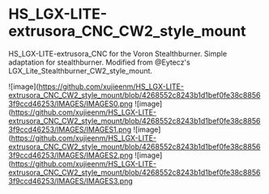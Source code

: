 # HS_LGX-LITE-extrusora_CNC_CW2_style_mount
HS_LGX-LITE-extrusora_CNC for the Voron Stealthburner.
Simple adaptation for stealthburner.
Modified from @Eytecz's LGX_Lite_Stealthburner_CW2_style_mount.

![image](https://github.com/xujieenm/HS_LGX-LITE-extrusora_CNC_CW2_style_mount/blob/4268552c8243b1d1bef0fe38c88563f9ccd46253/IMAGES/IMAGES0.png
![image](https://github.com/xujieenm/HS_LGX-LITE-extrusora_CNC_CW2_style_mount/blob/4268552c8243b1d1bef0fe38c88563f9ccd46253/IMAGES/IMAGES1.png
![image](https://github.com/xujieenm/HS_LGX-LITE-extrusora_CNC_CW2_style_mount/blob/4268552c8243b1d1bef0fe38c88563f9ccd46253/IMAGES/IMAGES2.png
![image](https://github.com/xujieenm/HS_LGX-LITE-extrusora_CNC_CW2_style_mount/blob/4268552c8243b1d1bef0fe38c88563f9ccd46253/IMAGES/IMAGES3.png
